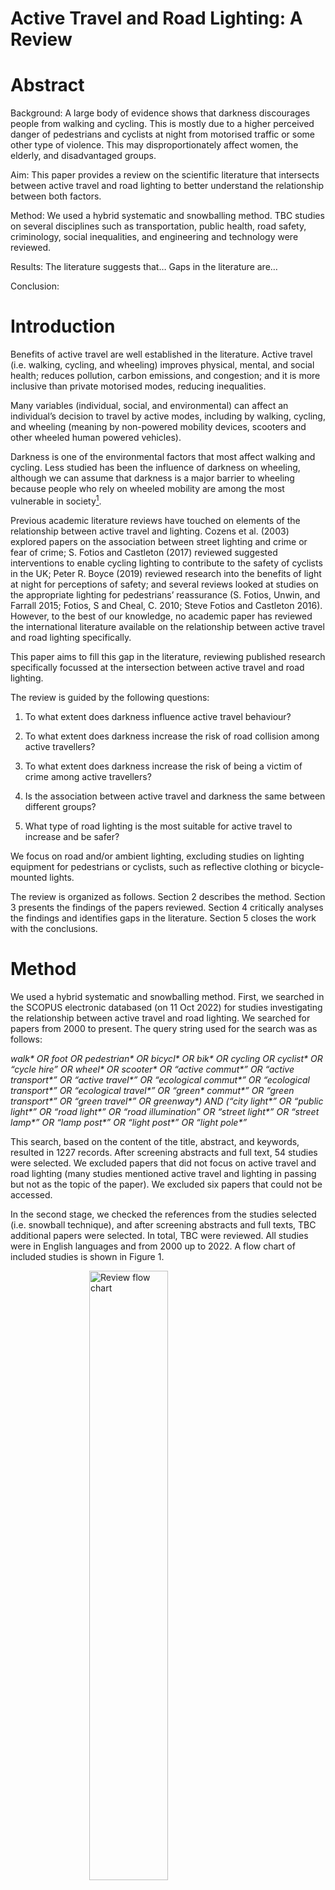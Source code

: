 Active Travel and Road Lighting: A Review
================

# Abstract

Background: A large body of evidence shows that darkness discourages
people from walking and cycling. This is mostly due to a higher
perceived danger of pedestrians and cyclists at night from motorised
traffic or some other type of violence. This may disproportionately
affect women, the elderly, and disadvantaged groups.

Aim: This paper provides a review on the scientific literature that
intersects between active travel and road lighting to better understand
the relationship between both factors.

Method: We used a hybrid systematic and snowballing method. TBC studies
on several disciplines such as transportation, public health, road
safety, criminology, social inequalities, and engineering and technology
were reviewed.

Results: The literature suggests that… Gaps in the literature are…

Conclusion:

# Introduction

Benefits of active travel are well established in the literature. Active
travel (i.e. walking, cycling, and wheeling) improves physical, mental,
and social health; reduces pollution, carbon emissions, and congestion;
and it is more inclusive than private motorised modes, reducing
inequalities.

Many variables (individual, social, and environmental) can affect an
individual’s decision to travel by active modes, including by walking,
cycling, and wheeling (meaning by non-powered mobility devices, scooters
and other wheeled human powered vehicles).

Darkness is one of the environmental factors that most affect walking
and cycling. Less studied has been the influence of darkness on
wheeling, although we can assume that darkness is a major barrier to
wheeling because people who rely on wheeled mobility are among the most
vulnerable in society[^1].

Previous academic literature reviews have touched on elements of the
relationship between active travel and lighting. Cozens et al. (2003)
explored papers on the association between street lighting and crime or
fear of crime; S. Fotios and Castleton (2017) reviewed suggested
interventions to enable cycling lighting to contribute to the safety of
cyclists in the UK; Peter R. Boyce (2019) reviewed research into the
benefits of light at night for perceptions of safety; and several
reviews looked at studies on the appropriate lighting for pedestrians’
reassurance (S. Fotios, Unwin, and Farrall 2015; Fotios, S and Cheal, C.
2010; Steve Fotios and Castleton 2016). However, to the best of our
knowledge, no academic paper has reviewed the international literature
available on the relationship between active travel and road lighting
specifically.

<!-- A systematic literature review of pedestrians’ response to outdoor lighting. -->

This paper aims to fill this gap in the literature, reviewing published
research specifically focussed at the intersection between active travel
and road lighting.

The review is guided by the following questions:

1.  To what extent does darkness influence active travel behaviour?

2.  To what extent does darkness increase the risk of road collision
    among active travellers?

3.  To what extent does darkness increase the risk of being a victim of
    crime among active travellers?

4.  Is the association between active travel and darkness the same
    between different groups?

5.  What type of road lighting is the most suitable for active travel to
    increase and be safer?

We focus on road and/or ambient lighting, excluding studies on lighting
equipment for pedestrians or cyclists, such as reflective clothing or
bicycle-mounted lights.

The review is organized as follows. Section 2 describes the method.
Section 3 presents the findings of the papers reviewed. Section 4
critically analyses the findings and identifies gaps in the literature.
Section 5 closes the work with the conclusions.

# Method

<!-- ## Search strategy -->

We used a hybrid systematic and snowballing method. First, we searched
in the SCOPUS electronic databased (on 11 Oct 2022) for studies
investigating the relationship between active travel and road lighting.
We searched for papers from 2000 to present. The query string used for
the search was as follows:

*walk\* OR foot OR pedestrian\* OR bicycl\* OR bik\* OR cycling OR
cyclist\* OR “cycle hire” OR wheel\* OR scooter\* OR “active commut\*”
OR “active transport\*” OR “active travel\*” OR “ecological commut\*” OR
“ecological transport\*” OR “ecological travel\*” OR “green\* commut\*”
OR “green transport\*” OR “green travel\*” OR greenway\*) AND (“city
light\*” OR “public light\*” OR “road light\*” OR “road illumination” OR
“street light\*” OR “street lamp\*” OR “lamp post\*” OR “light post\*”
OR “light pole\*”*

This search, based on the content of the title, abstract, and keywords,
resulted in 1227 records. After screening abstracts and full text, 54
studies were selected. We excluded papers that did not focus on active
travel and road lighting (many studies mentioned active travel and
lighting in passing but not as the topic of the paper). We excluded six
papers that could not be accessed.

In the second stage, we checked the references from the studies selected
(i.e. snowball technique), and after screening abstracts and full texts,
TBC additional papers were selected. In total, TBC were reviewed. All
studies were in English languages and from 2000 up to 2022. A flow chart
of included studies is shown in Figure 1.

<!-- Papers not accessible:  -->

<!-- - A controversial history of pedestrian space lighting in Moscow -->

<!-- - Safe on the move: The importance of the built environment (Book Chapter)  -->

<!-- - Lighting criteria for road lighting: A review  -->

<!-- - Changing Social and Built Environments to Promote Physical Activity: Recommendations from Low Income, Urban Women -->

<!-- - Macro-spatial approach for evaluating the impact of socio-economics, land use, built environment, and road facility on pedestrian safety -->

<!-- - Is white light the right light? -->

<img src="flow-chart.png" alt="Review flow chart" width="50%" style="display: block; margin: auto;" />

<!-- We need to define scope of the review - we are looking at papers that: Investigate the effects of light and lighting in some way, including road lighting or ambient light, but excluding other types of lighting such as cycle-mounted lighting Relate to cycling rates or cycling propensity, i.e. not related to cyclist safety? -->
<!-- Other parameters for scope? -->
<!-- ## Data extraction -->
<!-- From the included studies, we extracted information regarding: location of study, methodology, active travel uptake and lighting measurements, mode, sign of association, and authors and year. -->

# Results

The scientific literature was found to be broadly spread across several
disciplines, including transportation, public health, road safety,
criminology, social inequalities, and engineering and technology. Five
main themes were identified:

1.  Active travel behaviour and lighting

2.  Active travel collisions and lighting

3.  Active travel, crime and lighting

4.  Inequalities in lighting

5.  Proper lighting (i.e. optimal use of lighting to enhance reassurance
    while respecting the environment)

Figure 1 shows the number of papers reviewed for each of the identified
themes (some of the papers deal with more than one).

![](README_files/figure-gfm/fig2-1.png)<!-- -->

Three quarters of the studies were empirical studies and one quarter
were reviews. Most of the empirical studies were quantitative, five of
them qualitative, and one of them mixed methods.

## Active travel behaviour and lighting

<!-- Which structure should i follow? By mode of transport? Walking, cyclng, wheeling? -->
<!-- I could also divide the section on quantitative studies and objective and subjective. -->

Previous research has found a clear association between active travel or
physical activity levels and road lighting. For example, using odd
ratios to compare traffic flows in case and control hours, Steve Fotios
and Robbins (2022) found that darkness had a significant negative effect
on the number of pedestrians and cyclists, but not on the number of
motorized vehicles.

Using Strava Heatmap data and spatial regression models, Linchuan Yang
et al. (2022) found street lighting positively associated with running,
but not with cycling.

Using satellite and street view imagery and linear regressions,
Zacharias and Meng (2021) found street lighting highly significantly
associated with higher uptake and deposit of dock-less shared bicycle
trips.

Rahm, Sternudd, and Johansson (2021) found that “the quality of urban
greenery and street lighting impacted people’s route choices after dark,
and some participants felt compelled to make detours. Entrapment, partly
due to unkempt greenery in combination with darkness, contributed to
avoidance, whereas the presence of other people had the opposite
effect”.

Using odd ratios, Uttley, Fotios, and Lovelace (2020) found that the
drop in cycling levels after dark was substantially greater in unlit
locations, compared with lit locations. Uttley, Fotios, and Lovelace
(2020) also found a non-linear relationship between relative brightness
and the reduction in cyclists after-dark, suggesting that a minimal
amount of lighting could be enough to promote cycling after dark.

S. Fotios, Uttley, and Fox (2019) found that “ambient light has a
significant impact: For a given time of day, more people walk or cycle
when it is daylight than after dark and more people cycle on cycle
trails and walk on foot paths after dark when they are lit than when
they are unlit”.

This supported previous work which “indicated the numbers of pedestrians
and cyclists during the case period were significantly higher during
daylight conditions than after-dark, resulting in a 62% increase in
pedestrians and a 38% increase in cyclists” (Uttley and Fotios 2017b).

In a review of forty two quantitative studies that estimated association
between neighbourhood build environment and active travel in older
adults, Cerin et al. (2017) observed positive associations with
availability of street lights.

Using self-reported commuting data, Lin Yang et al. (2017) found that
individuals living in neighbourhoods with higher density of street light
were more likely to active commuting.

Peña-García, Hurtado, and Aguilar-Luzón (2015) found that “well
illuminated streets (that is, where lighting is uniform) with higher
illuminance levels, tend to make people feel safer and better”.

<table class="table" style="margin-left: auto; margin-right: auto;">
<caption>
Table 1: Overview of papers on active travel and lighting
</caption>
<thead>
<tr>
<th style="text-align:left;">
authors
</th>
<th style="text-align:right;">
year
</th>
<th style="text-align:left;">
title
</th>
<th style="text-align:left;">
type
</th>
</tr>
</thead>
<tbody>
<tr>
<td style="text-align:left;">
Linchuan Yang et al. (2022)
</td>
<td style="text-align:right;">
2022
</td>
<td style="text-align:left;">
Crowdsourced Data for Physical Activity-Built Environment Research:
Applying Strava Data in Chengdu, China
</td>
<td style="text-align:left;">
empirical
</td>
</tr>
<tr>
<td style="text-align:left;">
Steve Fotios and Robbins (2022)
</td>
<td style="text-align:right;">
2022
</td>
<td style="text-align:left;">
Effect of Ambient Light on the Number of Motorized Vehicles, Cyclists,
and Pedestrians
</td>
<td style="text-align:left;">
empirical
</td>
</tr>
<tr>
<td style="text-align:left;">
Zacharias and Meng (2021)
</td>
<td style="text-align:right;">
2021
</td>
<td style="text-align:left;">
Environmental correlates of dock-less shared bicycle trip origins and
destinations
</td>
<td style="text-align:left;">
empirical
</td>
</tr>
<tr>
<td style="text-align:left;">
Rahm, Sternudd, and Johansson (2021)
</td>
<td style="text-align:right;">
2021
</td>
<td style="text-align:left;">
“In the evening, I don’t walk in the park”: The interplay between street
lighting and greenery
</td>
<td style="text-align:left;">
empirical
</td>
</tr>
<tr>
<td style="text-align:left;">
Uttley, Fotios, and Lovelace (2020)
</td>
<td style="text-align:right;">
2020
</td>
<td style="text-align:left;">
Road lighting density and brightness linked with increased cycling rates
after-dark
</td>
<td style="text-align:left;">
empirical
</td>
</tr>
<tr>
<td style="text-align:left;">
S. Fotios, Uttley, and Fox (2019)
</td>
<td style="text-align:right;">
2019
</td>
<td style="text-align:left;">
A whole-year approach showing that ambient light level influences
walking and cycling
</td>
<td style="text-align:left;">
empirical
</td>
</tr>
<tr>
<td style="text-align:left;">
Uttley and Fotios (2017b)
</td>
<td style="text-align:right;">
2017
</td>
<td style="text-align:left;">
Using the daylight savings clock change to show ambient light conditions
significantly influence active travel
</td>
<td style="text-align:left;">
empirical
</td>
</tr>
<tr>
<td style="text-align:left;">
Lin Yang et al. (2017)
</td>
<td style="text-align:right;">
2017
</td>
<td style="text-align:left;">
Longitudinal associations between built environment characteristics and
changes in active commuting
</td>
<td style="text-align:left;">
empirical
</td>
</tr>
<tr>
<td style="text-align:left;">
S. Fotios and Castleton (2017)
</td>
<td style="text-align:right;">
2017
</td>
<td style="text-align:left;">
Lighting for cycling in the UK - A review
</td>
<td style="text-align:left;">
review
</td>
</tr>
<tr>
<td style="text-align:left;">
Cerin et al. (2017)
</td>
<td style="text-align:right;">
2017
</td>
<td style="text-align:left;">
The neighbourhood physical environment and active travel in older
adults: A systematic review and meta-analysis
</td>
<td style="text-align:left;">
review
</td>
</tr>
<tr>
<td style="text-align:left;">
Peña-García, Hurtado, and Aguilar-Luzón (2015)
</td>
<td style="text-align:right;">
2015
</td>
<td style="text-align:left;">
Impact of public lighting on pedestrians’ perception of safety and
well-being
</td>
<td style="text-align:left;">
empirical
</td>
</tr>
</tbody>
</table>

## Active travel collisions and lighting

One of the main reasons that active travel decreases in the dark is
because active travellers need to see obstacles on the road and be seen
by other road users.

The probability of suffering a traffic collision in the dark among
pedestrians and cyclists is much greater than among other road users
(e.g. Hennessy and Ai (2021); Wang and Cicchino (2020); John M. Sullivan
and Flannagan (2002)).

Poor visibility is one of the greatest risk factors for pedestrians
(Stoker et al. 2015).

Not only the frequency but also the severity of injury is higher at
night-time (Alogaili and Mannering 2022).

Most of the research on lighting and road safety based in the US.

In the US the number of pedestrians fatally injured has increased
considerably in the last years, and this increase has been happened
particularly during the night (Ferenchak, Gutierrez, and Singleton 2022
and others). Compare with UK data.

Recent papers have looked at the main factors of these crashes.

Hossain et al. (2022) found that “pedestrian alcohol/drug involvement as
the most frequent item in the dark-with-streetlight condition. This
crash type is particularly associated with pedestrian action (crossing
intersection/midblock), driver age (55–64 years), speed limit (30–35
mph), and specific area type (business with mixed residential area).
Fatal pedestrian crashes were found to be associated with roadways with
high speed limits (.50 mph) during the dark without streetlight
condition”.

“A pedestrian injured in the dark was found to be 5.0 times more likely
to be killed than a pedestrian injured during the day. While a lack of
street lighting does not seem to be the cause of the disproportionate
increase in pedestrian injuries at night, pedestrians struck without a
street light were 2.4 times more likely to be killed than those struck
in the presence of a street light” (Ferenchak, Gutierrez, and Singleton
2022).

Less research has been conducted in developing countries. In Bangladesh,
“seven significant factors influencing pedestrian-vehicle crash
severity, including crashes during dawn/dusk period and night period
(where street light was absent)” (Zafri et al. 2020)

In China, “the probabilities of fatal single-vehicle and
vehicle–pedestrian night-time accidents are also greater than that of
fatal vehicle–vehicle night-time accidents, by factors of 7.6 and 1.7,
respectively” (J. Liu et al. 2019).

A study on bicycle-motor vehicle crashes found that “crashes in low
light conditions and during early morning hours are more likely to
result in higher injury severity” (Asgarzadeh et al. 2018).

Papers on crashes during darkness in specific spots: intersections and
pedestrian crossings.

Pedestrian crossings: John M. Sullivan and Flannagan (2007) and Uttley
and Fotios (2017a).

Intersections: an study showed that “an increase in intersection
illuminance from low (\<0.2 fc) to medium (≥ 0.2 fc and \<1.1 fc) could
reduce nighttime crash frequency and night-to-day crash ratios by
approximately 50%. When illuminance was kept at 0.9 fc or higher, the
risk of fatality and severe injury decreased significantly, especially
in crashes that involved pedestrians and bicycles, head-on crashes, and
angle crashes” (Wei et al. 2016).

Nabavi Niaki et al. (2016) found that “an increase in road lighting was
associated with more bicycle and pedestrian accidents, which might have
been explained by the decision to add or increase the amount of lighting
at locations in which accidents occurred”.

Alcohol consumption. “The proportion of seriously injured cyclists who
have been drinking is highest in early morning darkness and has strongly
increased over the last decades” (Twisk and Reurings 2013).

“Injury accidents in on lit roads are reduced by 50%. The effect on
fatal accidents is slightly larger. The effect during twilight is about
2/3 of the effect in darkness. The effects on pedestrian, bicycle and
moped accidents are significantly larger than the effects on automobile
and motorcycle accidents. The risk of injury accidents was found to
increase in darkness. The average increase in risk was estimated to 17%
on lit rural roads and 145% on unlit rural roads. The average increase
in risk with respect to pedestrian accidents is about 140% on lit rural
roads and about 360% on unlit rural roads” (Wanvik 2009).

“The odds of sustaining a fatal injury are 49% lower at intersections
than at midblock locations under daylight conditions, 24% lower under
dark-with-street-lighting conditions, and 5% lower under
dark-without-street-lighting conditions. Relative to dark conditions
without street lighting, daylight reduces the odds of a fatal injury by
75% at midblock locations and by 83% at intersections, whereas street
lighting reduces the odds by 42% at midblock locations and by 54% at
intersections” (Siddiqui, Chu, and Guttenplan 2006).

<table class="table" style="margin-left: auto; margin-right: auto;">
<caption>
Table 2: Overview of papers on active travel collisions and lighting
</caption>
<thead>
<tr>
<th style="text-align:left;">
authors
</th>
<th style="text-align:right;">
year
</th>
<th style="text-align:left;">
title
</th>
<th style="text-align:left;">
type
</th>
</tr>
</thead>
<tbody>
<tr>
<td style="text-align:left;">
Hossain et al. (2022)
</td>
<td style="text-align:right;">
2022
</td>
<td style="text-align:left;">
Applying Association Rules Mining to Investigate Pedestrian Fatal and
Injury Crash Patterns Under Different Lighting Conditions
</td>
<td style="text-align:left;">
empirical
</td>
</tr>
<tr>
<td style="text-align:left;">
Sanders, Schneider, and Proulx (2022)
</td>
<td style="text-align:right;">
2022
</td>
<td style="text-align:left;">
Pedestrian fatalities in darkness: What do we know, and what can be
done?
</td>
<td style="text-align:left;">
empirical
</td>
</tr>
<tr>
<td style="text-align:left;">
Alogaili and Mannering (2022)
</td>
<td style="text-align:right;">
2022
</td>
<td style="text-align:left;">
Differences between day and night pedestrian-injury severities:
Accounting for temporal and unobserved effects in prediction
</td>
<td style="text-align:left;">
empirical
</td>
</tr>
<tr>
<td style="text-align:left;">
Ferenchak, Gutierrez, and Singleton (2022)
</td>
<td style="text-align:right;">
2022
</td>
<td style="text-align:left;">
Shedding light on the pedestrian safety crisis: An analysis across the
injury severity spectrum by lighting condition
</td>
<td style="text-align:left;">
empirical
</td>
</tr>
<tr>
<td style="text-align:left;">
Hennessy and Ai (2021)
</td>
<td style="text-align:right;">
2021
</td>
<td style="text-align:left;">
A spatial comparison of roadway lighting and nonmotorist crashes in
cambridge, ma
</td>
<td style="text-align:left;">
empirical
</td>
</tr>
<tr>
<td style="text-align:left;">
Wang and Cicchino (2020)
</td>
<td style="text-align:right;">
2020
</td>
<td style="text-align:left;">
Fatal pedestrian crashes on interstates and other freeways in the United
States
</td>
<td style="text-align:left;">
empirical
</td>
</tr>
<tr>
<td style="text-align:left;">
Zafri et al. (2020)
</td>
<td style="text-align:right;">
2020
</td>
<td style="text-align:left;">
Exploring the factors influencing pedestrian-vehicle crash severity in
Dhaka, Bangladesh
</td>
<td style="text-align:left;">
empirical
</td>
</tr>
<tr>
<td style="text-align:left;">
J. Liu et al. (2019)
</td>
<td style="text-align:right;">
2019
</td>
<td style="text-align:left;">
Exploring factors affecting the severity of night-time vehicle accidents
under low illumination conditions
</td>
<td style="text-align:left;">
empirical
</td>
</tr>
<tr>
<td style="text-align:left;">
Asgarzadeh et al. (2018)
</td>
<td style="text-align:right;">
2018
</td>
<td style="text-align:left;">
The impact of weather, road surface, time-of-day, and light conditions
on severity of bicycle-motor vehicle crash injuries
</td>
<td style="text-align:left;">
empirical
</td>
</tr>
<tr>
<td style="text-align:left;">
Uttley and Fotios (2017a)
</td>
<td style="text-align:right;">
2017
</td>
<td style="text-align:left;">
The effect of ambient light condition on road traffic collisions
involving pedestrians on pedestrian crossings
</td>
<td style="text-align:left;">
empirical
</td>
</tr>
<tr>
<td style="text-align:left;">
S. Fotios and Castleton (2017)
</td>
<td style="text-align:right;">
2017
</td>
<td style="text-align:left;">
Lighting for cycling in the UK - A review
</td>
<td style="text-align:left;">
review
</td>
</tr>
<tr>
<td style="text-align:left;">
Wei et al. (2016)
</td>
<td style="text-align:right;">
2016
</td>
<td style="text-align:left;">
Safety effects of street illuminance at urban signalized intersections
in Florida
</td>
<td style="text-align:left;">
empirical
</td>
</tr>
<tr>
<td style="text-align:left;">
Nabavi Niaki et al. (2016)
</td>
<td style="text-align:right;">
2016
</td>
<td style="text-align:left;">
Road lighting effects on bicycle and pedestrian accident frequency: Case
study in Montreal, Quebec, Canada
</td>
<td style="text-align:left;">
empirical
</td>
</tr>
<tr>
<td style="text-align:left;">
Stoker et al. (2015)
</td>
<td style="text-align:right;">
2015
</td>
<td style="text-align:left;">
Pedestrian Safety and the Built Environment: A Review of the Risk
Factors
</td>
<td style="text-align:left;">
review
</td>
</tr>
<tr>
<td style="text-align:left;">
Twisk and Reurings (2013)
</td>
<td style="text-align:right;">
2013
</td>
<td style="text-align:left;">
An epidemiological study of the risk of cycling in the dark: The role of
visual perception, conspicuity and alcohol use
</td>
<td style="text-align:left;">
empirical
</td>
</tr>
<tr>
<td style="text-align:left;">
Wanvik (2009)
</td>
<td style="text-align:right;">
2009
</td>
<td style="text-align:left;">
Effects of road lighting: An analysis based on Dutch accident statistics
1987-2006
</td>
<td style="text-align:left;">
empirical
</td>
</tr>
<tr>
<td style="text-align:left;">
John M. Sullivan and Flannagan (2007)
</td>
<td style="text-align:right;">
2007
</td>
<td style="text-align:left;">
Determining the potential safety benefit of improved lighting in three
pedestrian crash scenarios
</td>
<td style="text-align:left;">
empirical
</td>
</tr>
<tr>
<td style="text-align:left;">
Siddiqui, Chu, and Guttenplan (2006)
</td>
<td style="text-align:right;">
2006
</td>
<td style="text-align:left;">
Crossing locations, light conditions, and pedestrian injury severity
</td>
<td style="text-align:left;">
empirical
</td>
</tr>
<tr>
<td style="text-align:left;">
John M. Sullivan and Flannagan (2002)
</td>
<td style="text-align:right;">
2002
</td>
<td style="text-align:left;">
The role of ambient light level in fatal crashes: Inferences from
daylight saving time transitions
</td>
<td style="text-align:left;">
empirical
</td>
</tr>
</tbody>
</table>

## Active travel, crime, and lighting

Another fundamental factor that explains less walking and cycling during
night-time is fear of crime.

There is evidence that street lighting decreases crime and enhances
reassurance and confidence of pedestrians and cyclists after dark (e.g.
Rahm, Sternudd, and Johansson (2021); Loukaitou-Sideris (2006); Cozens
et al. (2003)).

People’s perceived nighttime safety (qualitative research):

“Proper street lighting is the main contributor to enhancing the feeling
of safety on streets” (Park and Garcia 2020).

“Important lighting attributes influencing people’s perceived safety are
identified as: lighting uniformity, facial recognition, concealment, and
perceived brightness. The findings further indicate that some
environmental context attributes, environmental perception attributes,
and socio-demographic attributes, also significantly influence people’s
perceived safety” (Wu and Kim 2016).

“Danger was predicted by the pleasantness of the lighting, gender,
brightness and environmental trust” (Johansson, Rosén, and Küller 2011).

<table class="table" style="margin-left: auto; margin-right: auto;">
<caption>
Table 3: Overview of papers on active travel, crime, and lighting
</caption>
<thead>
<tr>
<th style="text-align:left;">
authors
</th>
<th style="text-align:right;">
year
</th>
<th style="text-align:left;">
title
</th>
<th style="text-align:left;">
type
</th>
</tr>
</thead>
<tbody>
<tr>
<td style="text-align:left;">
Rahm, Sternudd, and Johansson (2021)
</td>
<td style="text-align:right;">
2021
</td>
<td style="text-align:left;">
“In the evening, I don’t walk in the park”: The interplay between street
lighting and greenery
</td>
<td style="text-align:left;">
empirical
</td>
</tr>
<tr>
<td style="text-align:left;">
Park and Garcia (2020)
</td>
<td style="text-align:right;">
2020
</td>
<td style="text-align:left;">
Pedestrian safety perception and urban street settings
</td>
<td style="text-align:left;">
empirical
</td>
</tr>
<tr>
<td style="text-align:left;">
Wu and Kim (2016)
</td>
<td style="text-align:right;">
2016
</td>
<td style="text-align:left;">
The relationship between the pedestrian lighting environment and
perceived safety
</td>
<td style="text-align:left;">
empirical
</td>
</tr>
<tr>
<td style="text-align:left;">
Peña-García, Hurtado, and Aguilar-Luzón (2015)
</td>
<td style="text-align:right;">
2015
</td>
<td style="text-align:left;">
Impact of public lighting on pedestrians’ perception of safety and
well-being
</td>
<td style="text-align:left;">
empirical
</td>
</tr>
<tr>
<td style="text-align:left;">
Johansson, Rosén, and Küller (2011)
</td>
<td style="text-align:right;">
2011
</td>
<td style="text-align:left;">
Individual factors influencing the assessment of the outdoor lighting of
an urban footpath
</td>
<td style="text-align:left;">
empirical
</td>
</tr>
<tr>
<td style="text-align:left;">
Loukaitou-Sideris (2006)
</td>
<td style="text-align:right;">
2006
</td>
<td style="text-align:left;">
Is it safe to walk? Neighborhood safety and security considerations and
their effects on walking
</td>
<td style="text-align:left;">
review
</td>
</tr>
<tr>
<td style="text-align:left;">
Cozens et al. (2003)
</td>
<td style="text-align:right;">
2003
</td>
<td style="text-align:left;">
A critical review of street lighting, crime and fear of crime in the
british city
</td>
<td style="text-align:left;">
review
</td>
</tr>
</tbody>
</table>

## Inequalities in lighting

Fear of danger of injury from traffic, falls, or violence seems to
affect groups differently.

<!-- **fears from traffic** -->
<!-- **fears from crime** -->

“the study also found that age and gender influenced the level of
anxiety among pedestrians” (Park and Garcia 2020).

“Studies that focused on women, children, and the elderly have been able
to identify a stronger link between feelings of risk and fear at the
neighborhood and high levels of inactivity” (Loukaitou-Sideris 2006).

### Gender

“for pedestrians, the deterrence of darkness was similar for males and
females” (S. Fotios, Uttley, and Gorjimahlabani 2022).

“Women are more sensitive to dark spaces when walking and cycling than
men” (**xie_i?**\_2018).

“Women expressed a greater proportion of the comments related to
lighting (76%) and perceived safety (69%)” (Rahm, Sternudd, and
Johansson 2021).

“Women have a higher perceived risk of being assaulted/robbed/harassed
compared with men. At night, pedestrians perceived suburban environments
as insecure, and the change in the level of security was higher for
women than men. Also, night time security varied over different land-use
types between men and women” (Basu et al. 2021).

“the participating women in general, assessed the path as more dangerous
than did the men” (Johansson, Rosén, and Küller 2011).

### Age

Younger people can see better than older. A review on environments and
physical activity among children and youth found not a very consistent
positive associations between street lighting and physical activity
(Prince et al. 2022).

Older people may detect object differently than younger people. “The
processing efficiency for visual information on an upcoming step is
slower among older people than among young people. This implies that the
vulnerability of older pedestrians maybe be reduced if better lighting
or a simplified visual environment is provided” (Cheng et al. 2018).

### Disadvantaged groups

Qualitative research on perceptions of fear to crime and rashes of
cyclists from most deprived neighbourhoods (Lusk et al. 2019).

<table class="table" style="margin-left: auto; margin-right: auto;">
<caption>
Table 4: Overview of papers on inequalities and lighting
</caption>
<thead>
<tr>
<th style="text-align:left;">
authors
</th>
<th style="text-align:right;">
year
</th>
<th style="text-align:left;">
title
</th>
<th style="text-align:left;">
type
</th>
</tr>
</thead>
<tbody>
<tr>
<td style="text-align:left;">
S. Fotios, Uttley, and Gorjimahlabani (2022)
</td>
<td style="text-align:right;">
2022
</td>
<td style="text-align:left;">
Extending observations of ambient light level and active travel to
explore age and gender differences in reassurance
</td>
<td style="text-align:left;">
empirical
</td>
</tr>
<tr>
<td style="text-align:left;">
Basu et al. (2021)
</td>
<td style="text-align:right;">
2021
</td>
<td style="text-align:left;">
The unequal gender effects of the suburban built environment on
perceptions of security
</td>
<td style="text-align:left;">
empirical
</td>
</tr>
<tr>
<td style="text-align:left;">
Rahm, Sternudd, and Johansson (2021)
</td>
<td style="text-align:right;">
2021
</td>
<td style="text-align:left;">
“In the evening, I don’t walk in the park”: The interplay between street
lighting and greenery
</td>
<td style="text-align:left;">
empirical
</td>
</tr>
<tr>
<td style="text-align:left;">
Park and Garcia (2020)
</td>
<td style="text-align:right;">
2020
</td>
<td style="text-align:left;">
Pedestrian safety perception and urban street settings
</td>
<td style="text-align:left;">
empirical
</td>
</tr>
<tr>
<td style="text-align:left;">
Peter R. Boyce (2019)
</td>
<td style="text-align:right;">
2019
</td>
<td style="text-align:left;">
The benefits of light at night
</td>
<td style="text-align:left;">
review
</td>
</tr>
<tr>
<td style="text-align:left;">
Lusk et al. (2019)
</td>
<td style="text-align:right;">
2019
</td>
<td style="text-align:left;">
Bicycle facilities safest from crime and crashes: Perceptions of
residents familiar with higher crime/lower income neighborhoods in
Boston
</td>
<td style="text-align:left;">
empirical
</td>
</tr>
<tr>
<td style="text-align:left;">
Cheng et al. (2018)
</td>
<td style="text-align:right;">
2018
</td>
<td style="text-align:left;">
Effect of environmental factors on how older pedestrians detect an
upcoming step
</td>
<td style="text-align:left;">
empirical
</td>
</tr>
<tr>
<td style="text-align:left;">
Johansson, Rosén, and Küller (2011)
</td>
<td style="text-align:right;">
2011
</td>
<td style="text-align:left;">
Individual factors influencing the assessment of the outdoor lighting of
an urban footpath
</td>
<td style="text-align:left;">
empirical
</td>
</tr>
<tr>
<td style="text-align:left;">
Loukaitou-Sideris (2006)
</td>
<td style="text-align:right;">
2006
</td>
<td style="text-align:left;">
Is it safe to walk? Neighborhood safety and security considerations and
their effects on walking
</td>
<td style="text-align:left;">
review
</td>
</tr>
</tbody>
</table>

## Proper lighting

A large number of papers found in our search focused on investigating
which type of road lighting is most appropriate to improve pedestrians
and cyclists reassurances. I.e. How lighting attributes such as
illuminance, light temperature, uniformity and glare, affect active
travel.

<!-- "R"eassurance describes the confidence a pedestrian might gain from road lighting (and other factors) to walk along a footpath or road after dark, and is intended to describe both perceived safety and fear of crime". -->

“A satisfactory level of FoS reaches at the illumination levels of 5–17
lx. People feel safer if nighttime light is warm and uniform.
Illuminance and uniformity are the main factors affecting PLQ under
conditions of low or high illuminance, while glare and color temperature
play a more significant role under high illuminance. In addition, a
satisfactory level of PLQ is found at illuminance levels of 25–35 lx and
light color temperature of 4000 K–5500 K” (M. Liu et al. 2022).

“Precise estimates of optimal illuminance, these ranging from 8.9 lx to
26 lx, depending on location” (B. Portnov et al. 2022).

“using warmer lights and increasing light uniformity can result in
30–50% energy savings on SL. Using this assessment, we estimate that for
medium-size cities with population of 200–400 K residents, energy
savings on SL can reach 8–23 MWh per annum, which is equal to the output
of a small-to-medium-size power plant” (Saad, Portnov, and Trop 2021).

“higher levels of illumination and uniformity positively affect FoS,
while lights perceived as warm tend to generate higher FoS than lights
perceived as cold” (B. A. Portnov et al. 2020).

“the necessary level of illumination required by urban residents to feel
safe differs by city and is significantly higher in Be’er Sheba, other
factors held equal, in compare to Haifa and Tel Aviv-Yafo” (Svechkina,
Trop, and Portnov 2020).

“minimum illuminance is a better predictor of reassurance than is mean
illuminance. For a day–dark difference of 0.5 units on a 6-point
response scale, the results suggest a minimum horizontal illuminance of
approximately 2.0 lux” (S. Fotios, Monteiro, and Uttley 2019).

“Fortunately, careful lighting design, soundly-based outdoor lighting
standards and new lighting and sensor technology offer the possibility
of providing the benefits of light at night while minimizing the impact
on the environment” (Peter R. Boyce 2019).

“The reassurance of participants can be put in relation with street
lighting since changes in illuminance levels were highly perceived by
test participants. It was also found that reassurance is more related to
the mean horizontal illuminance than to the minimum illuminance or
minimum/average uniformity” (Mattoni et al. 2017).

“stimulus range bias in reassurance evaluations. This article also
recommends alternative methods for future research” (Steve Fotios and
Castleton 2016).

“lighting distribution changes perception” (Cellucci et al. 2016).

“Luminance and distance had significant effects on expression
recognition. A luminance of 1.0 cd/m2 permits facial expressions to be
identified with a 50% probability of correct identification at a
distance of 15 m” (B. Yang and Fotios 2015).

“Review of the characteristics of lighting suggests an optimum
illuminance of 10 lux, of high S/P ratio, and aimed toward the
pedestrian and natural elements of the environment, will enhance
reassurance” (S. Fotios, Unwin, and Farrall 2015).

<!-- There are more empirical papers very technical and most related to regulations which may be over the scope of this review (e.g. @fotios_proposed_2012; @fotios_using_2013; @fotios_using_2015).  -->
<!-- The same happens with a couple of reviews on this topic [@fotios_light_2005 and @fotios_s_road_2010]. Should we keep the reviews and remove emprical papers? Or remove them all? -->

“Both experiments, one with stationary and one with walking
participants, demonstrated that people prefer having light in their own
immediate surroundings rather than on the road that lies ahead” (Haans
and Kort 2012).

“lamp SPD can be expected to affect the safe movement and perceived
safety of pedestrians at night-time” (**fotios_s?**\_road_2010).

“Relative safety need was determined by combining the dark/light ratio
with prevalence data to produce an idealized measure of lifesaving
potential. While all three scenarios suggested a potential for safety
improvement, scenarios related to high speed roadway environments showed
the greatest potential” (John M. Sullivan and Flannagan 2007).

“Models of mesopic vision predict that SPD is a significant variable in
that at a HPS photopic luminance of 0.100 cd/m2, MH need only produce
about 0.070-0.075 cd/m2 to be seen as equally bright” (S. Fotios, Cheal,
and Boyce 2005).

“These studies indicate that an average horizontal illuminance on a
parking lot surface or street sidewalk of about 30 Ix provides enough
light to ensure that perceptions of safety are close to what they are in
daylight” (P. R. Boyce et al. 2000).

<table class="table" style="margin-left: auto; margin-right: auto;">
<caption>
Table 5: Overview of papers on proper lighting
</caption>
<thead>
<tr>
<th style="text-align:left;">
authors
</th>
<th style="text-align:right;">
year
</th>
<th style="text-align:left;">
title
</th>
<th style="text-align:left;">
type
</th>
</tr>
</thead>
<tbody>
<tr>
<td style="text-align:left;">
M. Liu et al. (2022)
</td>
<td style="text-align:right;">
2022
</td>
<td style="text-align:left;">
Evaluating Street Lighting Quality in Residential Areas by Combining
Remote Sensing Tools and a Survey on Pedestrians’ Perceptions of Safety
and Visual Comfort
</td>
<td style="text-align:left;">
empirical
</td>
</tr>
<tr>
<td style="text-align:left;">
B. Portnov et al. (2022)
</td>
<td style="text-align:right;">
2022
</td>
<td style="text-align:left;">
Establishing optimal illuminance for pedestrian reassurance using
segmented regression
</td>
<td style="text-align:left;">
empirical
</td>
</tr>
<tr>
<td style="text-align:left;">
Saad, Portnov, and Trop (2021)
</td>
<td style="text-align:right;">
2021
</td>
<td style="text-align:left;">
Saving energy while maintaining the feeling of safety associated with
urban street lighting
</td>
<td style="text-align:left;">
empirical
</td>
</tr>
<tr>
<td style="text-align:left;">
B. A. Portnov et al. (2020)
</td>
<td style="text-align:right;">
2020
</td>
<td style="text-align:left;">
Linking nighttime outdoor lighting attributes to pedestrians’ feeling of
safety: An interactive survey approach
</td>
<td style="text-align:left;">
empirical
</td>
</tr>
<tr>
<td style="text-align:left;">
Svechkina, Trop, and Portnov (2020)
</td>
<td style="text-align:right;">
2020
</td>
<td style="text-align:left;">
How much lighting is required to feel safe when walking through the
streets at night?
</td>
<td style="text-align:left;">
empirical
</td>
</tr>
<tr>
<td style="text-align:left;">
S. Fotios, Monteiro, and Uttley (2019)
</td>
<td style="text-align:right;">
2019
</td>
<td style="text-align:left;">
Evaluation of pedestrian reassurance gained by higher illuminances in
residential streets using the day-dark approach
</td>
<td style="text-align:left;">
empirical
</td>
</tr>
<tr>
<td style="text-align:left;">
Peter R. Boyce (2019)
</td>
<td style="text-align:right;">
2019
</td>
<td style="text-align:left;">
The benefits of light at night
</td>
<td style="text-align:left;">
review
</td>
</tr>
<tr>
<td style="text-align:left;">
Uttley and Fotios (2017a)
</td>
<td style="text-align:right;">
2017
</td>
<td style="text-align:left;">
The effect of ambient light condition on road traffic collisions
involving pedestrians on pedestrian crossings
</td>
<td style="text-align:left;">
empirical
</td>
</tr>
<tr>
<td style="text-align:left;">
Mattoni et al. (2017)
</td>
<td style="text-align:right;">
2017
</td>
<td style="text-align:left;">
The pedestrian’s perspective: How do illuminance variations affect
reassurance?
</td>
<td style="text-align:left;">
empirical
</td>
</tr>
<tr>
<td style="text-align:left;">
Steve Fotios and Castleton (2016)
</td>
<td style="text-align:right;">
2016
</td>
<td style="text-align:left;">
Specifying Enough Light to Feel Reassured on Pedestrian Footpaths
</td>
<td style="text-align:left;">
review
</td>
</tr>
<tr>
<td style="text-align:left;">
Cellucci et al. (2016)
</td>
<td style="text-align:right;">
2016
</td>
<td style="text-align:left;">
Lighting distribution affects pedestrians’ sense of security
</td>
<td style="text-align:left;">
empirical
</td>
</tr>
<tr>
<td style="text-align:left;">
Wu and Kim (2016)
</td>
<td style="text-align:right;">
2016
</td>
<td style="text-align:left;">
The relationship between the pedestrian lighting environment and
perceived safety
</td>
<td style="text-align:left;">
empirical
</td>
</tr>
<tr>
<td style="text-align:left;">
B. Yang and Fotios (2015)
</td>
<td style="text-align:right;">
2015
</td>
<td style="text-align:left;">
Lighting and recognition of emotion conveyed by facial expressions
</td>
<td style="text-align:left;">
empirical
</td>
</tr>
<tr>
<td style="text-align:left;">
Peña-García, Hurtado, and Aguilar-Luzón (2015)
</td>
<td style="text-align:right;">
2015
</td>
<td style="text-align:left;">
Impact of public lighting on pedestrians’ perception of safety and
well-being
</td>
<td style="text-align:left;">
empirical
</td>
</tr>
<tr>
<td style="text-align:left;">
S. Fotios, Unwin, and Farrall (2015)
</td>
<td style="text-align:right;">
2015
</td>
<td style="text-align:left;">
Road lighting and pedestrian reassurance after dark: A review
</td>
<td style="text-align:left;">
review
</td>
</tr>
<tr>
<td style="text-align:left;">
Haans and Kort (2012)
</td>
<td style="text-align:right;">
2012
</td>
<td style="text-align:left;">
Light distribution in dynamic street lighting: Two experimental studies
on its effects on perceived safety, prospect, concealment, and escape
</td>
<td style="text-align:left;">
empirical
</td>
</tr>
<tr>
<td style="text-align:left;">
Fotios, S and Cheal, C. (2010)
</td>
<td style="text-align:right;">
2010
</td>
<td style="text-align:left;">
Road lighting for pedestrians in residential areas: Choosing the optimum
lamp colour characteristics
</td>
<td style="text-align:left;">
review
</td>
</tr>
<tr>
<td style="text-align:left;">
John M. Sullivan and Flannagan (2007)
</td>
<td style="text-align:right;">
2007
</td>
<td style="text-align:left;">
Determining the potential safety benefit of improved lighting in three
pedestrian crash scenarios
</td>
<td style="text-align:left;">
empirical
</td>
</tr>
<tr>
<td style="text-align:left;">
S. Fotios, Cheal, and Boyce (2005)
</td>
<td style="text-align:right;">
2005
</td>
<td style="text-align:left;">
Light source spectrum, brightness perception and visual performance in
pedestrian environments: A review
</td>
<td style="text-align:left;">
review
</td>
</tr>
<tr>
<td style="text-align:left;">
P. R. Boyce et al. (2000)
</td>
<td style="text-align:right;">
2000
</td>
<td style="text-align:left;">
Perceptions of safety at night in different lighting conditions
</td>
<td style="text-align:left;">
empirical
</td>
</tr>
</tbody>
</table>

# Discussion

The scientific literature on the intersections of active travel and
lighting is spread across several disciplines such as transportation,
public health, road safety, criminology, studies of social inequalities,
and engineering and technology.

**To what extent does darkness influence active travel behaviour?**

The positive results obtained in studies looking at the association
between active travel uptake and street lighting show the importance of
light conditions as a policy measure to encourage active travel in the
dark. Lighting conditions improvements not only may increase active
trips in general, but also the inclusivity of these modes, since, as has
been demonstrated, street lighting will benefit more certain sectors of
society such as women, children, the elderly, and certain disadvantaged
groups

**To what degree does darkness increase the risk of road collision among
active travellers?**

**To what extent does darkness increase the risk of being a victim of
crime among active travellers?**

**Is the association between active travel and darkness the same between
different groups?**

**What type of road lighting is the most suitable for active travel to
increase and be safer?**

## Research gaps

-   Lack of research in developing countries

-   No research on wheeling and lighting

-   Methodological inconsistencies (see Loukaitou-Sideris (2006))

## Strenghts and limitations

-   Systematic but selection of papers we subjectively found more
    relevant. So there is more literature on this topic not reviewed.

# Conclusions

<!-- Interpretation of the material. -->
<!-- The review presented above highlights the need for more empirical work in the area of active travel uptake and road lighting. -->
<!-- We plan to undertake some of this work over the coming months in the SATURN (Supporting Active Travel Using Road lighting at Night) project, which has been funded by the UK Research and Innovation body. -->
<!-- During the project we plan to measure change in cycling levels, primarily through cyclists counts, and cycling safety due to darkness as inferred from models of cycling levels and high resolution casualty over multi year timescales and in a number of different locations. -->
<!-- Comparing resulting estimates of change in cycling and safety levels will help assess the impact of lighting in those locations, but there is much else to do in this field beyond what is possible in a 24 month research project. -->
<!-- Further work is needed to better understand how lighting characteristics such as illuminance and the spatial distribution of lighting influence cycling rates and cyclist safety. -->
<!-- To ensure the policy relevance of future work into road lighting and cycling, it is important that the findings feed into larger models of cycling uptake to support cost effective investment in road and path lighting [@fotios_pilot_2017], as part of balanced packages of interventions, for the benefit of people who stand to benefit from better walking, cycling and wheeling provision worldwide. -->

# References

<div id="refs" class="references csl-bib-body hanging-indent">

<div id="ref-alogaili_differences_2022" class="csl-entry">

Alogaili, Asim, and Fred Mannering. 2022. “Differences Between Day and
Night Pedestrian-Injury Severities: Accounting for Temporal and
Unobserved Effects in Prediction.” *Analytic Methods in Accident
Research* 33 (March): 100201.
<https://doi.org/10.1016/j.amar.2021.100201>.

</div>

<div id="ref-asgarzadeh_impact_2018" class="csl-entry">

Asgarzadeh, Morteza, Dorothee Fischer, Santosh K. Verma, Theodore K.
Courtney, and David C. Christiani. 2018. “The Impact of Weather, Road
Surface, Time-of-Day, and Light Conditions on Severity of Bicycle-Motor
Vehicle Crash Injuries.” *American Journal of Industrial Medicine* 61
(7): 556–65. <https://doi.org/10.1002/ajim.22849>.

</div>

<div id="ref-basu_unequal_2021" class="csl-entry">

Basu, Nandita, Md Mazharul Haque, Mark King, Md Kamruzzaman, and Oscar
Oviedo-Trespalacios. 2021. “The Unequal Gender Effects of the Suburban
Built Environment on Perceptions of Security.” *Journal of Transport &
Health* 23 (December): 101243.
<https://doi.org/10.1016/j.jth.2021.101243>.

</div>

<div id="ref-boyce_perceptions_2000" class="csl-entry">

Boyce, P. R., N. H. Eklund, B. J. Hamilton, and L. D. Bruno. 2000.
“Perceptions of Safety at Night in Different Lighting Conditions.”
*International Journal of Lighting Research and Technology* 32 (2):
79–91. <https://doi.org/10.1177/096032710003200205>.

</div>

<div id="ref-boyce_benefits_2019" class="csl-entry">

Boyce, Peter R. 2019. “The Benefits of Light at Night.” *Building and
Environment* 151 (March): 356–67.
<https://doi.org/10.1016/j.buildenv.2019.01.020>.

</div>

<div id="ref-cellucci_lighting_2016" class="csl-entry">

Cellucci, Lucia, Fabio Bisegna, Franco Gugliermetti, and Mojtaba Navvab.
2016. “Lighting Distribution Affects Pedestrians’ Sense of Security.” In
*2016 IEEE 16th International Conference on Environment and Electrical
Engineering (EEEIC)*, 1–5. <https://doi.org/10.1109/EEEIC.2016.7555655>.

</div>

<div id="ref-cerin_neighbourhood_2017" class="csl-entry">

Cerin, Ester, Andrea Nathan, Jelle van Cauwenberg, David W. Barnett, and
Anthony Barnett. 2017. “The Neighbourhood Physical Environment and
Active Travel in Older Adults: A Systematic Review and Meta-Analysis.”
*International Journal of Behavioral Nutrition and Physical Activity* 14
(1): 15. <https://doi.org/10.1186/s12966-017-0471-5>.

</div>

<div id="ref-cheng_effect_2018" class="csl-entry">

Cheng, T-J, B Yang, C Holloway, and N Tyler. 2018. “Effect of
Environmental Factors on How Older Pedestrians Detect an Upcoming Step.”
*Lighting Research & Technology* 50 (3): 405–15.
<https://doi.org/10.1177/1477153516669968>.

</div>

<div id="ref-cozens_critical_2003" class="csl-entry">

Cozens, P M, R H Neale, J Whitaker, D Hillier, and M Graham. 2003. “A
Critical Review of Street Lighting, Crime and Fear of Crime in the
British City.” *Crime Prevention and Community Safety* 5 (2): 7–24.
<https://doi.org/10.1057/palgrave.cpcs.8140143>.

</div>

<div id="ref-ferenchak_shedding_2022" class="csl-entry">

Ferenchak, Nicholas N., Risa E. Gutierrez, and Patrick A. Singleton.
2022. “Shedding Light on the Pedestrian Safety Crisis: An Analysis
Across the Injury Severity Spectrum by Lighting Condition.” *Traffic
Injury Prevention* 23 (7): 434–39.
<https://doi.org/10.1080/15389588.2022.2100362>.

</div>

<div id="ref-fotios_lighting_2017" class="csl-entry">

Fotios, S, and Hf Castleton. 2017. “Lighting for Cycling in the UK—A
Review.” *Lighting Research & Technology* 49 (3): 381–95.
<https://doi.org/10.1177/1477153515609391>.

</div>

<div id="ref-fotios_s_road_2010" class="csl-entry">

Fotios, S, and Cheal, C. 2010. “Road Lighting for Pedestrians in
Residential Areas: Choosing the Optimum Lamp Colour Characteristics.
Light & Engineering, 18 (1). 91 - 100. ISSN 0236-2945.”

</div>

<div id="ref-fotios_light_2005" class="csl-entry">

Fotios, S, C Cheal, and Pr Boyce. 2005. “Light Source Spectrum,
Brightness Perception and Visual Performance in Pedestrian Environments:
A Review.” *Lighting Research & Technology* 37 (4): 271–91.
<https://doi.org/10.1191/1365782805li139oa>.

</div>

<div id="ref-fotios_evaluation_2019" class="csl-entry">

Fotios, S, A Liachenko Monteiro, and J Uttley. 2019. “Evaluation of
Pedestrian Reassurance Gained by Higher Illuminances in Residential
Streets Using the Day–Dark Approach.” *Lighting Research & Technology*
51 (4): 557–75. <https://doi.org/10.1177/1477153518775464>.

</div>

<div id="ref-fotios_specifying_2016" class="csl-entry">

Fotios, Steve, and Holly Castleton. 2016. “Specifying Enough Light to
Feel Reassured on Pedestrian Footpaths.” *LEUKOS* 12 (4): 235–43.
<https://doi.org/10.1080/15502724.2016.1169931>.

</div>

<div id="ref-fotios_effect_2022" class="csl-entry">

Fotios, Steve, and Chloe Jade Robbins. 2022. “Effect of Ambient Light on
the Number of Motorized Vehicles, Cyclists, and Pedestrians.”
*Transportation Research Record* 2676 (2): 593–605.
<https://doi.org/10.1177/03611981211044469>.

</div>

<div id="ref-fotios_road_2015" class="csl-entry">

Fotios, S, J Unwin, and S Farrall. 2015. “Road Lighting and Pedestrian
Reassurance After Dark: A Review.” *Lighting Research & Technology* 47
(4): 449–69. <https://doi.org/10.1177/1477153514524587>.

</div>

<div id="ref-fotios_whole-year_2019" class="csl-entry">

Fotios, S, J Uttley, and S Fox. 2019. “A Whole-Year Approach Showing
That Ambient Light Level Influences Walking and Cycling.” *Lighting
Research & Technology* 51 (1): 55–64.
<https://doi.org/10.1177/1477153517738306>.

</div>

<div id="ref-fotios_extending_2022" class="csl-entry">

Fotios, S, J Uttley, and S Gorjimahlabani. 2022. “Extending Observations
of Ambient Light Level and Active Travel to Explore Age and Gender
Differences in Reassurance.” *Lighting Research & Technology*, June,
14771535221080657. <https://doi.org/10.1177/14771535221080657>.

</div>

<div id="ref-haans_light_2012" class="csl-entry">

Haans, Antal, and Yvonne A. W. de Kort. 2012. “Light Distribution in
Dynamic Street Lighting: Two Experimental Studies on Its Effects on
Perceived Safety, Prospect, Concealment, and Escape.” *Journal of
Environmental Psychology* 32 (4): 342–52.
<https://doi.org/10.1016/j.jenvp.2012.05.006>.

</div>

<div id="ref-hennessy_spatial_2021" class="csl-entry">

Hennessy, Emily Rose, and Chengbo Ai. 2021. “A Spatial Comparison of
Roadway Lighting and Nonmotorist Crashes in Cambridge, MA.”
*Transportation Research Record* 2675 (7): 491–500.
<https://doi.org/10.1177/03611981211026660>.

</div>

<div id="ref-hossain_applying_2022" class="csl-entry">

Hossain, Ahmed, Xiaoduan Sun, Raju Thapa, and Julius Codjoe. 2022.
“Applying Association Rules Mining to Investigate Pedestrian Fatal and
Injury Crash Patterns Under Different Lighting Conditions.”
*Transportation Research Record* 2676 (6): 659–72.
<https://doi.org/10.1177/03611981221076120>.

</div>

<div id="ref-johansson_individual_2011" class="csl-entry">

Johansson, M., M. Rosén, and R. Küller. 2011. “Individual Factors
Influencing the Assessment of the Outdoor Lighting of an Urban
Footpath.” *Lighting Research & Technology* 43 (1): 31–43.
<https://doi.org/10.1177/1477153510370757>.

</div>

<div id="ref-liu_exploring_2019" class="csl-entry">

Liu, Jing, Jingyu Li, Kun Wang, Jianyou Zhao, Haozhe Cong, and Ping He.
2019. “Exploring Factors Affecting the Severity of Night-Time Vehicle
Accidents Under Low Illumination Conditions.” *Advances in Mechanical
Engineering* 11 (4): 1687814019840940.
<https://doi.org/10.1177/1687814019840940>.

</div>

<div id="ref-liu_evaluating_2022" class="csl-entry">

Liu, Ming, Baogang Zhang, Tong Luo, Yue Liu, Boris A. Portnov, Tamar
Trop, Weili Jiao, Huichan Liu, Yiwei Li, and Qingyuan Liu. 2022.
“Evaluating Street Lighting Quality in Residential Areas by Combining
Remote Sensing Tools and a Survey on Pedestrians’ Perceptions of Safety
and Visual Comfort.” *Remote Sensing* 14 (4): 826.
<https://doi.org/10.3390/rs14040826>.

</div>

<div id="ref-loukaitou-sideris_is_2006" class="csl-entry">

Loukaitou-Sideris, Anastasia. 2006. “Is It Safe to Walk?1 Neighborhood
Safety and Security Considerations and Their Effects on Walking.”
*Journal of Planning Literature* 20 (3): 219–32.
<https://doi.org/10.1177/0885412205282770>.

</div>

<div id="ref-lusk_bicycle_2019" class="csl-entry">

Lusk, Anne, Walter Willett, Vivien Morris, Christopher Byner, and
Yanping Li. 2019. “Bicycle Facilities Safest from Crime and Crashes:
Perceptions of Residents Familiar with Higher Crime/Lower Income
Neighborhoods in Boston.” *International Journal of Environmental
Research and Public Health* 16 (3): 484.
<https://doi.org/10.3390/ijerph16030484>.

</div>

<div id="ref-mattoni_pedestrians_2017" class="csl-entry">

Mattoni, Benedetta, Chiara Burattini, Fabio Bisegna, and Steve Fotios.
2017. “The Pedestrian’s Perspective: How Do Illuminance Variations
Affect Reassurance?” In *2017 IEEE International Conference on
Environment and Electrical Engineering and 2017 IEEE Industrial and
Commercial Power Systems Europe (EEEIC / I&CPS Europe)*, 1–5.
<https://doi.org/10.1109/EEEIC.2017.7977648>.

</div>

<div id="ref-nabavi_niaki_road_2016" class="csl-entry">

Nabavi Niaki, Matin S., Ting Fu, Nicolas Saunier, Luis F.
Miranda-Moreno, Luis Amador, and Jean-François Bruneau. 2016. “Road
Lighting Effects on Bicycle and Pedestrian Accident Frequency: Case
Study in Montreal, Quebec, Canada.” *Transportation Research Record*
2555 (1): 86–94. <https://doi.org/10.3141/2555-12>.

</div>

<div id="ref-park_pedestrian_2020" class="csl-entry">

Park, Yunmi, and Max Garcia. 2020. “Pedestrian Safety Perception and
Urban Street Settings.” *International Journal of Sustainable
Transportation* 14 (11): 860–71.
<https://doi.org/10.1080/15568318.2019.1641577>.

</div>

<div id="ref-pena-garcia_impact_2015" class="csl-entry">

Peña-García, A., A. Hurtado, and M. C. Aguilar-Luzón. 2015. “Impact of
Public Lighting on Pedestrians’ Perception of Safety and Well-Being.”
*Safety Science* 78 (October): 142–48.
<https://doi.org/10.1016/j.ssci.2015.04.009>.

</div>

<div id="ref-portnov_establishing_2022" class="csl-entry">

Portnov, BA, S Fotios, R Saad, and D Kliger. 2022. “Establishing Optimal
Illuminance for Pedestrian Reassurance Using Segmented Regression.”
*Lighting Research & Technology*, August, 14771535221080649.
<https://doi.org/10.1177/14771535221080649>.

</div>

<div id="ref-portnov_linking_2020" class="csl-entry">

Portnov, Boris A., Rami Saad, Tamar Trop, Doron Kliger, and Alina
Svechkina. 2020. “Linking Nighttime Outdoor Lighting Attributes to
Pedestrians’ Feeling of Safety: An Interactive Survey Approach.” Edited
by Quan Yuan. *PLOS ONE* 15 (11): e0242172.
<https://doi.org/10.1371/journal.pone.0242172>.

</div>

<div id="ref-prince_examining_2022" class="csl-entry">

Prince, Stephanie A., Samantha Lancione, Justin J. Lang, Nana Amankwah,
Margaret de Groh, Alejandra Jaramillo Garcia, Katherine Merucci, and
Robert Geneau. 2022. “Examining the State, Quality and Strength of the
Evidence in the Research on Built Environments and Physical Activity
Among Children and Youth: An Overview of Reviews from High Income
Countries.” *Health & Place* 76 (July): 102828.
<https://doi.org/10.1016/j.healthplace.2022.102828>.

</div>

<div id="ref-rahm_evening_2021" class="csl-entry">

Rahm, Johan, Catharina Sternudd, and Maria Johansson. 2021. “‘In the
Evening, I Don’t Walk in the Park’: The Interplay Between Street
Lighting and Greenery in Perceived Safety.” *URBAN DESIGN International*
26 (1): 42–52. <https://doi.org/10.1057/s41289-020-00134-6>.

</div>

<div id="ref-saad_saving_2021" class="csl-entry">

Saad, Rami, Boris A. Portnov, and Tamar Trop. 2021. “Saving Energy While
Maintaining the Feeling of Safety Associated with Urban Street
Lighting.” *Clean Technologies and Environmental Policy* 23 (1): 251–69.
<https://doi.org/10.1007/s10098-020-01974-0>.

</div>

<div id="ref-sanders_pedestrian_2022" class="csl-entry">

Sanders, Rebecca L., Robert J. Schneider, and Frank R. Proulx. 2022.
“Pedestrian Fatalities in Darkness: What Do We Know, and What Can Be
Done?” *Transport Policy* 120 (May): 23–39.
<https://doi.org/10.1016/j.tranpol.2022.02.010>.

</div>

<div id="ref-siddiqui_crossing_2006" class="csl-entry">

Siddiqui, Naved A., Xuehao Chu, and Martin Guttenplan. 2006. “Crossing
Locations, Light Conditions, and Pedestrian Injury Severity.”
*Transportation Research Record* 1982 (1): 141–49.
<https://doi.org/10.1177/0361198106198200118>.

</div>

<div id="ref-stoker_pedestrian_2015" class="csl-entry">

Stoker, Philip, Andrea Garfinkel-Castro, Meleckidzedeck Khayesi, Wilson
Odero, Martin N. Mwangi, Margie Peden, and Reid Ewing. 2015. “Pedestrian
Safety and the Built Environment: A Review of the Risk Factors.”
*Journal of Planning Literature* 30 (4): 377–92.
<https://doi.org/10.1177/0885412215595438>.

</div>

<div id="ref-sullivan_determining_2007" class="csl-entry">

Sullivan, John M., and Michael J. Flannagan. 2007. “Determining the
Potential Safety Benefit of Improved Lighting in Three Pedestrian Crash
Scenarios.” *Accident Analysis & Prevention* 39 (3): 638–47.
<https://doi.org/10.1016/j.aap.2006.10.010>.

</div>

<div id="ref-sullivan_role_2002" class="csl-entry">

Sullivan, John M, and Michael J Flannagan. 2002. “The Role of Ambient
Light Level in Fatal Crashes: Inferences from Daylight Saving Time
Transitions.” *Accident Analysis & Prevention* 34 (4): 487–98.
<https://doi.org/10.1016/S0001-4575(01)00046-X>.

</div>

<div id="ref-svechkina_how_2020" class="csl-entry">

Svechkina, Alina, Tamar Trop, and Boris A. Portnov. 2020. “How Much
Lighting Is Required to Feel Safe When Walking Through the Streets at
Night?” *Sustainability* 12 (8): 3133.
<https://doi.org/10.3390/su12083133>.

</div>

<div id="ref-twisk_epidemiological_2013" class="csl-entry">

Twisk, D. A. M., and Martine Reurings. 2013. “An Epidemiological Study
of the Risk of Cycling in the Dark: The Role of Visual Perception,
Conspicuity and Alcohol Use.” *Accident Analysis & Prevention* 60
(November): 134–40. <https://doi.org/10.1016/j.aap.2013.08.015>.

</div>

<div id="ref-uttley_effect_2017" class="csl-entry">

Uttley, Jim, and Steve Fotios. 2017a. “The Effect of Ambient Light
Condition on Road Traffic Collisions Involving Pedestrians on Pedestrian
Crossings.” *Accident Analysis & Prevention* 108 (November): 189–200.
<https://doi.org/10.1016/j.aap.2017.09.005>.

</div>

<div id="ref-uttley_using_2017" class="csl-entry">

———. 2017b. “Using the Daylight Savings Clock Change to Show Ambient
Light Conditions Significantly Influence Active Travel.” *Journal of
Environmental Psychology* 53 (November): 1–10.
<https://doi.org/10.1016/j.jenvp.2017.06.003>.

</div>

<div id="ref-uttley_road_2020" class="csl-entry">

Uttley, Jim, Steve Fotios, and Robin Lovelace. 2020. “Road Lighting
Density and Brightness Linked with Increased Cycling Rates After-Dark.”
Edited by Quan Yuan. *PLOS ONE* 15 (5): e0233105.
<https://doi.org/10.1371/journal.pone.0233105>.

</div>

<div id="ref-wang_fatal_2020" class="csl-entry">

Wang, Jin, and Jessica B. Cicchino. 2020. “Fatal Pedestrian Crashes on
Interstates and Other Freeways in the United States.” *Journal of Safety
Research* 74 (September): 1–7.
<https://doi.org/10.1016/j.jsr.2020.04.009>.

</div>

<div id="ref-wanvik_effects_2009" class="csl-entry">

Wanvik, Per Ole. 2009. “Effects of Road Lighting: An Analysis Based on
Dutch Accident Statistics 1987–2006.” *Accident Analysis & Prevention*
41 (1): 123–28. <https://doi.org/10.1016/j.aap.2008.10.003>.

</div>

<div id="ref-wei_safety_2016" class="csl-entry">

Wei, Fulu, Zhenyu Wang, Pei-Sung Lin, Ping P. Hsu, Seckin Ozkul, Jason
Jackman, and Michael Bato. 2016. “Safety Effects of Street Illuminance
at Urban Signalized Intersections in Florida.” *Transportation Research
Record* 2555 (1): 95–102. <https://doi.org/10.3141/2555-13>.

</div>

<div id="ref-wu_relationship_2016" class="csl-entry">

Wu, Siyuan, and Mintai Kim. 2016. *The Relationship Between the
Pedestrian Lighting Environment and Perceived Safety*. DE: Wichmann
Verlag. <https://doi.org/10.14627/537612007>.

</div>

<div id="ref-yang_lighting_2015" class="csl-entry">

Yang, B, and S Fotios. 2015. “Lighting and Recognition of Emotion
Conveyed by Facial Expressions.” *Lighting Research & Technology* 47
(8): 964–75. <https://doi.org/10.1177/1477153514547753>.

</div>

<div id="ref-yang_crowdsourced_2022" class="csl-entry">

Yang, Linchuan, Bingjie Yu, Pengpeng Liang, Xianglong Tang, and Ji Li.
2022. “Crowdsourced Data for Physical Activity-Built Environment
Research: Applying Strava Data in Chengdu, China.” *Frontiers in Public
Health* 10 (April): 883177. <https://doi.org/10.3389/fpubh.2022.883177>.

</div>

<div id="ref-yang_longitudinal_2017" class="csl-entry">

Yang, Lin, Simon Griffin, Kay-Tee Khaw, Nick Wareham, and Jenna Panter.
2017. “Longitudinal Associations Between Built Environment
Characteristics and Changes in Active Commuting.” *BMC Public Health* 17
(1): 458. <https://doi.org/10.1186/s12889-017-4396-3>.

</div>

<div id="ref-zacharias_environmental_2021" class="csl-entry">

Zacharias, John, and Si’an Meng. 2021. “Environmental Correlates of
Dock-Less Shared Bicycle Trip Origins and Destinations.” *Journal of
Transport Geography* 92 (April): 103013.
<https://doi.org/10.1016/j.jtrangeo.2021.103013>.

</div>

<div id="ref-zafri_exploring_2020" class="csl-entry">

Zafri, Niaz Mahmud, Ahmed Aflan Prithul, Ivee Baral, and Moshiur Rahman.
2020. “Exploring the Factors Influencing Pedestrian-Vehicle Crash
Severity in Dhaka, Bangladesh.” *International Journal of Injury Control
and Safety Promotion* 27 (3): 300–307.
<https://doi.org/10.1080/17457300.2020.1774618>.

</div>

</div>

[^1]: The annual [Disability &
    Cycling](https://wheelsforwellbeing.org.uk/wp-content/uploads/2022/05/Disability-and-Cycling-Report-of-2021-national-survey-results.pdf)
    report by the charity Wheels for Wellbeing, for example, highlights
    the importance of mobility and active modes for disabled people. The
    report states that cycling “provides a sense of protection for those
    whose disability renders them visible and vulnerable when on foot”
    but does not discuss the impacts of darkness or lighting on feelings
    of vulnerability, reflecting gaps in the academic literature.
